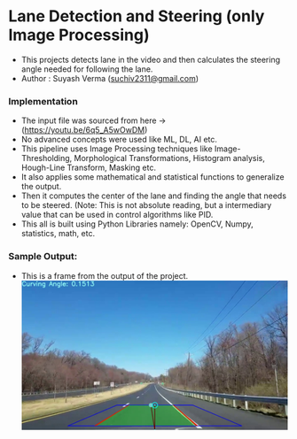 # Lane Detection and Steering (only Image Processing)
 - This projects detects lane in the video and then calculates the steering angle needed for following the lane.
 - Author : Suyash Verma (suchiv2311@gmail.com)

### Implementation
 - The input file was sourced from here -> (https://youtu.be/6q5_A5wOwDM)
 - No advanced concepts were used like ML, DL, AI etc.
 - This pipeline uses Image Processing techniques like Image-Thresholding, Morphological Transformations, Histogram analysis, Hough-Line Transform, Masking etc.
 - It also applies some mathematical and statistical functions to generalize the output.
 - Then it computes the center of the lane and finding the angle that needs to be steered. (Note: This is not absolute reading, but a intermediary value that can be used in control algorithms like PID.
 - This all is built using Python Libraries namely: OpenCV, Numpy, statistics, math, etc.

### Sample Output:
 - This is a frame from the output of the project.
 ![one frame of output](https://raw.githubusercontent.com/SuyashVerma2311/Lane-Detection-and-Steering/main/Pipeline/Sample_image.jpg?token=ANIF34FSQCYIVE7DZYSKBHTAUP4Q2)
